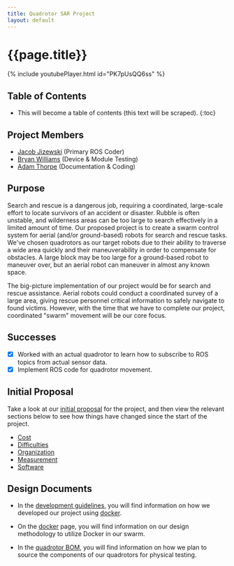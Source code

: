 ```yaml
---
title: Quadrotor SAR Project
layout: default
---
```


# {{page.title}}

{% include youtubePlayer.html id="PK7pUsQQ6ss" %}

## Table of Contents

* This will become a table of contents (this text will be scraped).
{:toc}

## Project Members

- [Jacob Jizewski](https://github.com/jacoblizewski) (Primary ROS Coder)
- [Bryan Williams](https://github.com/bwilliams44) (Device & Module Testing)
- [Adam Thorpe](https://github.com/ajthor) (Documentation & Coding)

## Purpose

Search and rescue is a dangerous job, requiring a coordinated, large-scale effort to locate survivors of an accident or disaster. Rubble is often unstable, and wilderness areas can be too large to search effectively in a limited amount of time. Our proposed project is to create a swarm control system for aerial (and/or ground-based) robots for search and rescue tasks. We've chosen quadrotors as our target robots due to their ability to traverse a wide area quickly and their maneuverability in order to compensate for obstacles. A large block may be too large for a ground-based robot to maneuver over, but an aerial robot can maneuver in almost any known space.

The big-picture implementation of our project would be for search and rescue assistance. Aerial robots could conduct a coordinated survey of a large area, giving rescue personnel critical information to safely navigate to found victims. However, with the time that we have to complete our project, coordinated "swarm" movement will be our core focus.

## Successes

- [x] Worked with an actual quadrotor to learn how to subscribe to ROS topics from actual sensor data.
- [x] Implement ROS code for quadrotor movement.

## Initial Proposal

Take a look at our [initial proposal](https://ece595project.github.io/quadrotor/Initial-Proposal) for the project, and then view the relevant sections below to see how things have changed since the start of the project.

- [Cost](https://ece595project.github.io/quadrotor/Cost)
- [Difficulties](https://ece595project.github.io/quadrotor/Difficulties)
- [Organization](https://ece595project.github.io/quadrotor/Organization)
- [Measurement](https://ece595project.github.io/quadrotor/Measurement)
- [Software](https://ece595project.github.io/quadrotor/Software)

## Design Documents

- In the [development guidelines](https://ece595project.github.io/quadrotor/Development), you will find information on how we developed our project using [docker](https://www.docker.com).

- On the [docker](https://ece595project.github.io/quadrotor/Docker) page, you will find information on our design methodology to utilize Docker in our swarm.

- In the [quadrotor BOM](https://ece595project.github.io/quadrotor/Quadrotor-BOM), you will find information on how we plan to source the components of our quadrotors for physical testing.
